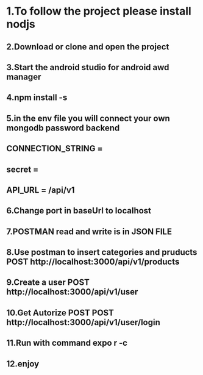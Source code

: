 # 1.To follow the project please install nodjs
## 2.Download or clone and open the project
## 3.Start the android studio for android awd manager
## 4.npm install -s 
## 5.in the env file you will connect your own mongodb password backend 
## CONNECTION_STRING = 
## secret = 
## API_URL = /api/v1
## 6.Change port in baseUrl to localhost
## 7.POSTMAN read and write is in JSON FILE
## 8.Use postman to insert categories and pruducts POST http://localhost:3000/api/v1/products
## 9.Create a user POST http://localhost:3000/api/v1/user
## 10.Get Autorize POST POST http://localhost:3000/api/v1/user/login
## 11.Run with command expo r -c  
## 12.enjoy
